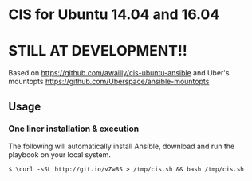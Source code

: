 # CIS for Ubuntu 14.04 and 16.04
# STILL AT DEVELOPMENT!!

Based on https://github.com/awailly/cis-ubuntu-ansible
and Uber's mountopts https://github.com/Uberspace/ansible-mountopts


## Usage

### One liner installation & execution

The following will automatically install Ansible, download and run the playbook on your local system.
```
$ \curl -sSL http://git.io/vZw8S > /tmp/cis.sh && bash /tmp/cis.sh
```
